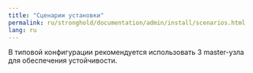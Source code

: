 ```yaml
---
title: "Сценарии установки"
permalink: ru/stronghold/documentation/admin/install/scenarios.html
lang: ru
---
```


В типовой конфигурации рекомендуется использовать 3 master-узла для обеспечения устойчивости.
